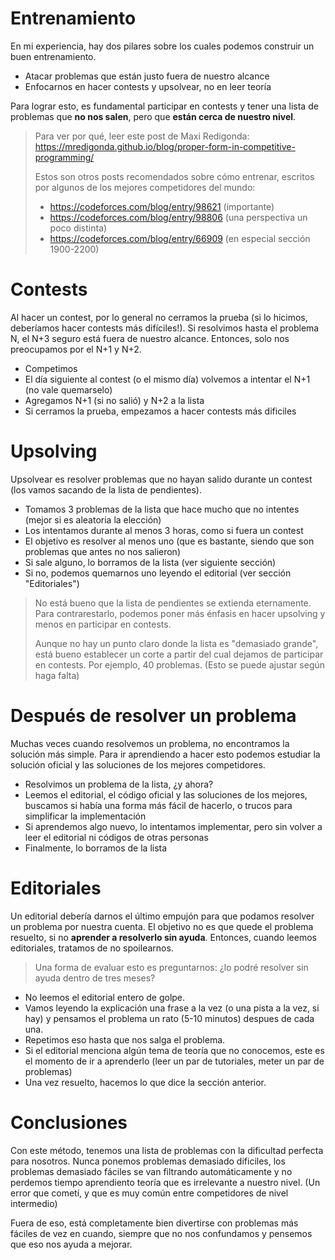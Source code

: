 
# Entrenamiento

En mi experiencia, hay dos pilares sobre los cuales podemos construir un buen
entrenamiento.

- Atacar problemas que están justo fuera de nuestro alcance
- Enfocarnos en hacer contests y upsolvear, no en leer teoría

Para lograr esto, es fundamental participar en contests y tener una lista de
problemas que **no nos salen**, pero que **están cerca de nuestro nivel**.

> Para ver por qué, leer este post de Maxi Redigonda:
> <https://mredigonda.github.io/blog/proper-form-in-competitive-programming/>
>
> Estos son otros posts recomendados sobre cómo entrenar, escritos por algunos
> de los mejores competidores del mundo:
>
> - <https://codeforces.com/blog/entry/98621> (importante)
> - <https://codeforces.com/blog/entry/98806> (una perspectiva un poco distinta)
> - <https://codeforces.com/blog/entry/66909> (en especial sección 1900-2200)

# Contests

Al hacer un contest, por lo general no cerramos la prueba (si lo hicimos,
deberíamos hacer contests más difíciles!). Si resolvimos hasta el problema N, el
N+3 seguro está fuera de nuestro alcance. Entonces, solo nos preocupamos por el
N+1 y N+2.

- Competimos
- El día siguiente al contest (o el mismo día) volvemos a intentar el N+1 (no
  vale quemarselo)
- Agregamos N+1 (si no salió) y N+2 a la lista
- Si cerramos la prueba, empezamos a hacer contests más dificiles

# Upsolving

Upsolvear es resolver problemas que no hayan salido durante un contest (los
vamos sacando de la lista de pendientes).

- Tomamos 3 problemas de la lista que hace mucho que no intentes (mejor si es
  aleatoria la elección)
- Los intentamos durante al menos 3 horas, como si fuera un contest
- El objetivo es resolver al menos uno (que es bastante, siendo que son
  problemas que antes no nos salieron)
- Si sale alguno, lo borramos de la lista (ver siguiente sección)
- Si no, podemos quemarnos uno leyendo el editorial (ver sección "Editoriales")

> No está bueno que la lista de pendientes se extienda eternamente. Para
> contrarestarlo, podemos poner más énfasis en hacer upsolving y menos en
> participar en contests.
>
> Aunque no hay un punto claro donde la lista es "demasiado grande", está bueno
> establecer un corte a partir del cual dejamos de participar en contests. Por
> ejemplo, 40 problemas. (Esto se puede ajustar según haga falta)

# Después de resolver un problema

Muchas veces cuando resolvemos un problema, no encontramos la solución más
simple. Para ir aprendiendo a hacer esto podemos estudiar la solución oficial y
las soluciones de los mejores competidores.

- Resolvimos un problema de la lista, ¿y ahora?
- Leemos el editorial, el código oficial y las soluciones de los mejores,
  buscamos si había una forma más fácil de hacerlo, o trucos para simplificar la
  implementación
- Si aprendemos algo nuevo, lo intentamos implementar, pero sin volver a leer el
  editorial ni códigos de otras personas
- Finalmente, lo borramos de la lista

# Editoriales

Un editorial debería darnos el último empujón para que podamos resolver un
problema por nuestra cuenta. El objetivo no es que quede el problema resuelto, si
no **aprender a resolverlo sin ayuda**. Entonces, cuando leemos editoriales,
tratamos de no spoilearnos.

> Una forma de evaluar esto es preguntarnos: ¿lo podré resolver sin ayuda dentro
> de tres meses?

- No leemos el editorial entero de golpe.
- Vamos leyendo la explicación una frase a la vez (o una pista a la vez, si hay)
  y pensamos el problema un rato (5-10 minutos) despues de cada una.
- Repetimos eso hasta que nos salga el problema.
- Si el editorial menciona algún tema de teoría que no conocemos, este es el
  momento de ir a aprenderlo (leer un par de tutoriales, meter un par de
  problemas)
- Una vez resuelto, hacemos lo que dice la sección anterior.

# Conclusiones

Con este método, tenemos una lista de problemas con la dificultad perfecta para
nosotros. Nunca ponemos problemas demasiado dificiles, los problemas demasiado
fáciles se van filtrando automáticamente y no perdemos tiempo aprendiento teoría
que es irrelevante a nuestro nivel. (Un error que cometí, y que es muy común
entre competidores de nivel intermedio)

Fuera de eso, está completamente bien divertirse con problemas más fáciles de
vez en cuando, siempre que no nos confundamos y pensemos que eso nos ayuda a
mejorar.


